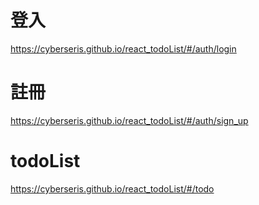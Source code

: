 # 登入
https://cyberseris.github.io/react_todoList/#/auth/login

# 註冊
https://cyberseris.github.io/react_todoList/#/auth/sign_up

# todoList
https://cyberseris.github.io/react_todoList/#/todo